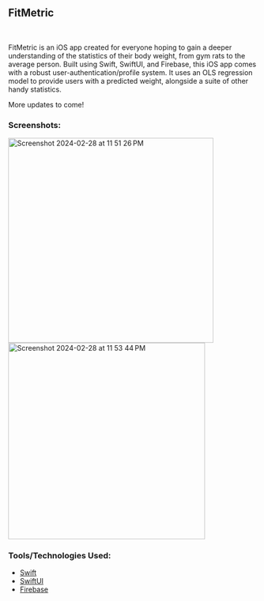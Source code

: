 <h2>FitMetric</h2></br>

FitMetric is an iOS app created for everyone hoping to gain a deeper understanding of the statistics of their body weight, from gym rats to the average person. Built using Swift, SwiftUI, and Firebase, this iOS app comes with a robust user-authentication/profile system. It uses an OLS regression model to provide users with a predicted weight, alongside a suite of other handy statistics. <br />

More updates to come! <br />

### Screenshots: <br />

<img width="415" alt="Screenshot 2024-02-28 at 11 51 26 PM" src="https://github.com/ThomasQi3141/FitMetric/assets/131242218/63d0123a-2eaf-4746-90d0-7cea200ce8b2">
<img width="398" alt="Screenshot 2024-02-28 at 11 53 44 PM" src="https://github.com/ThomasQi3141/FitMetric/assets/131242218/b1fe251b-0e95-4785-9ddf-a68575a001da">




### Tools/Technologies Used: <br />
<ul>
  <li><a href="https://developer.apple.com/swift/">Swift</a></li>
  <li><a href="https://developer.apple.com/xcode/swiftui/">SwiftUI</a></li>
  <li><a href="https://firebase.google.com/">Firebase</a></li>
</ul>
